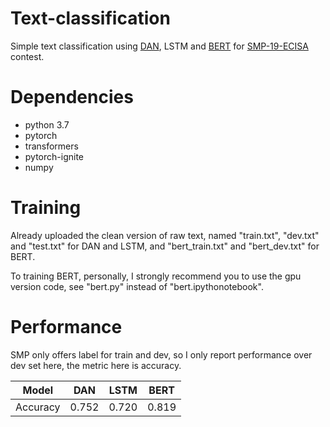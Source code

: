 # Text-classification

Simple text classification using [DAN](https://people.cs.umass.edu/~miyyer/pubs/2015_acl_dan.pdf), LSTM and [BERT](https://arxiv.org/abs/1810.04805) for [SMP-19-ECISA](http://conference.cipsc.org.cn/smp2019/smp_ecisa_SMP.html) contest.

# Dependencies
- python 3.7
- pytorch
- transformers
- pytorch-ignite
- numpy

# Training

Already uploaded the clean version of raw text, named "train.txt", "dev.txt" and "test.txt" for DAN and LSTM, and "bert_train.txt" and "bert_dev.txt" for BERT.

To training BERT, personally, I strongly recommend you to use the gpu version code, see "bert.py" instead of "bert.ipythonotebook".

# Performance

SMP only offers label for train and dev, so I only report performance over dev set here, the metric here is accuracy.

|Model|DAN|LSTM|BERT|
| ---------- | :----------: | :-----------:  | :-----------: |
|Accuracy|  0.752   |   0.720    |   0.819 |
